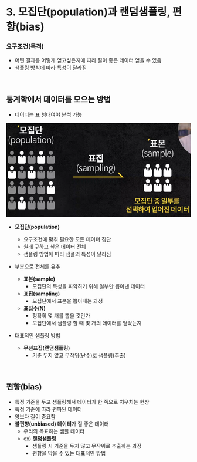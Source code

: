 # 3. 모집단(population)과 랜덤샘플링, 편향(bias)

### 요구조건(목적)

- 어떤 결과를 어떻게 얻고싶은지에 따라 질이 좋은 데이터 얻을 수 있음
- 샘플링 방식에 따라 특성이 달라짐

<br />

## 통계학에서 데이터를 모으는 방법

- 데이터는 표 형태여야 분석 가능

![모집단,표본](../images/population_sample.png)

- **모집단(population)**
  - 요구조건에 맞춰 필요한 모든 데이터 집단
  - 원래 구하고 싶은 데이터 전체
  - 샘플링 방법에 따라 샘플의 특성이 달라짐
- 부분으로 전체를 유추
  - **표본(sample)**
    - 모집단의 특성을 파악하기 위해 일부만 뽑아낸 데이터
  - **표집(sampling)**
    - 모집단에서 표본을 뽑아내는 과정
  - **표집수(N)**
    - 정확히 몇 개를 뽑을 것인가
    - 모집단에서 샘플링 할 때 몇 개의 데이터를 얻었는지

- 대표적인 샘플링 방법
  - **무선표집(랜덤샘플링)**
    - 기준 두지 않고 무작위(난수)로 샘플링(추출)



<br />

## 편향(bias)

- 특정 기준을 두고 샘플링해서 데이터가 한 쪽으로 치우치는 현상
- 특정 기준에 따라 편파된 데이터
- 양보다 질이 중요함
- **불편향(unbiased) 데이터**가 질 좋은 데이터
  - 우리의 목표하는 샘플 데이터
  - ex) **랜덤샘플링**
    - 샘플링 시 기준을 두지 않고 무작위로 추출하는 과정
    - 편향을 막을 수 있는 대표적인 방법